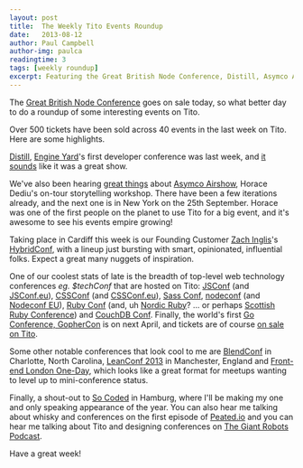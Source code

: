 ```yaml
---
layout: post
title:  The Weekly Tito Events Roundup
date:   2013-08-12
author: Paul Campbell
author-img: paulca
readingtime: 3
tags: [weekly roundup]
excerpt: Featuring the Great British Node Conference, Distill, Asymco Airshow, *Conf, BlendConf and So Coded
---
```


The [Great British Node Conference](https://tito.io/nodeuk/great-british-node-conference) goes on sale today, so what better day to do a roundup of some interesting events on Tito.

Over 500 tickets have been sold across 40 events in the last week on Tito. Here are some highlights.

[Distill](http://distill.engineyard.com/), [Engine Yard](http://www.engineyard.com)'s first developer conference was last week, and [it sounds](https://twitter.com/distill) like it was a great show.

We've also been hearing [great things](https://twitter.com/rjs/status/356112005767245824) about [Asymco Airshow](http://airshow.asymco.com/), Horace Dediu's on-tour storytelling workshop. There have been a few iterations already, and the next one is in New York on the 25th September. Horace was one of the first people on the planet to use Tito for a big event, and it's awesome to see his events empire growing!

Taking place in Cardiff this week is our Founding Customer [Zach Inglis](https://twitter.com/zachinglis)'s [HybridConf](http://hybridconf.net/), with a lineup just bursting with smart, opinionated, influential folks. Expect a great many nuggets of inspiration.

One of our coolest stats of late is the breadth of top-level web technology conferences *eg. $techConf* that are hosted on Tito: [JSConf](http://2013.jsconf.us) (and [JSConf.eu](http://2013.jsconf.eu)), [CSSConf](http://cssconf.com/) (and [CSSConf.eu](http://2013.cssconf.eu)), [Sass Conf](http://sassconf.com/), [nodeconf](http://www.nodeconf.com/) (and [Nodeconf EU](http://www.nodeconfeu.com/)), [Ruby Conf](http://rubyconf.com) (and, uh [Nordic Ruby](http://www.nordicruby.org/)? ... or perhaps [Scottish Ruby Conference](http://2013.scottishrubyconference.com)) and [CouchDB Conf](http://conf.couchdb.org). Finally, the world's first [Go Conference, GopherCon](http://www.gophercon.com/) is on next April, and tickets are of course [on sale on Tito](https://tito.io/gophercon/gophercon-2014).

Some other notable conferences that look cool to me are [BlendConf](http://www.blendconf.com/) in Charlotte, North Carolina, [LeanConf 2013](http://www.leanconf.co.uk/) in Manchester, England and [Front-end London One-Day](https://tito.io/front-end-london/one-day), which looks like a great format for meetups wanting to level up to mini-conference status.

Finally, a shout-out to [So Coded](http://socoded.com/) in Hamburg, where I'll be making my one and only speaking appearance of the year. You can also hear me talking about whisky and conferences on the first episode of [Peated.io](http://peated.io/1/) and you can hear me talking about Tito and designing conferences on [The Giant Robots Podcast](http://learn.thoughtbot.com/giantrobots/61).

Have a great week!